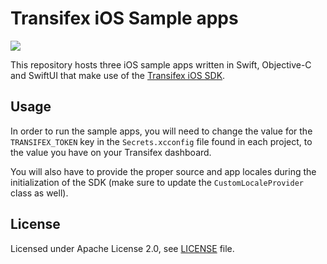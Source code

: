 # Transifex iOS Sample apps

<p align="left">
<img src="https://img.shields.io/badge/platforms-iOS-lightgrey.svg">
</p>

This repository hosts three iOS sample apps written in Swift, Objective-C and SwiftUI
that make use of the [Transifex iOS SDK](https://github.com/transifex/transifex-swift/).

## Usage

In order to run the sample apps, you will need to change the value for the
`TRANSIFEX_TOKEN` key in the `Secrets.xcconfig` file found in each project, to the value
you have on your Transifex dashboard.

You will also have to provide the proper source and app locales during the initialization
of the SDK (make sure to update the `CustomLocaleProvider` class as well).

## License
Licensed under Apache License 2.0, see [LICENSE](LICENSE) file.
